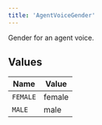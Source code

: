 ```yaml
---
title: 'AgentVoiceGender'
---
```


Gender for an agent voice.


## Values

| Name     | Value    |
| -------- | -------- |
| `FEMALE` | female   |
| `MALE`   | male     |